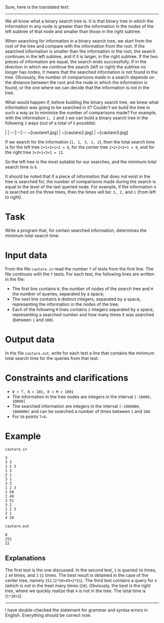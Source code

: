 Sure, here is the translated text:

---

We all know what a binary search tree is. It is that binary tree in which the information in any node is greater than the information in the nodes of the left subtree of that node and smaller than those in the right subtree.

When searching for information in a binary search tree, we start from the root of the tree and compare with the information from the root. If the searched information is smaller than the information in the root, the search continues in the left subtree, and if it is larger, in the right subtree. If the two pieces of information are equal, the search ends successfully. If in the direction in which we continue the search (left or right) the subtree no longer has nodes, it means that the searched information is not found in the tree. Obviously, the number of comparisons made in a search depends on the distance between the root and the node in which the information is found, or the one where we can decide that the information is not in the tree.

What would happen if, before building the binary search tree, we knew what information was going to be searched in it? Couldn't we build the tree in such a way as to minimize the number of comparisons made?
For example, with the information `1, 2` and `3` we can build a binary search tree in the following `3` ways (out of a total of `5` possible):

 | | 
:-:|:-:|:-:
~[cautare1.jpg] | ~[cautare2.jpg] | ~[cautare3.jpg]

If we search for the information (`1, 1, 3, 1, 2`), then the total search time is for the left tree `1+1+3+1+2 = 8`, for the center tree `2+2+2+2+1 = 9`, and for the right tree `3+3+1+3+2 = 12`.

So the left tree is the most suitable for our searches, and the minimum total search time is `8`.

It should be noted that if a piece of information that does not exist in the tree is searched for, the number of comparisons made during the search is equal to the level of the last queried node. For example, if the information `4` is searched on the three trees, then the times will be: `3, 2,` and `1` (from left to right).

# Task
Write a program that, for certain searched information, determines the minimum total search time.

# Input data
From the file `cautare.in` read the number `T` of tests from the first line. The file continues with the `T` tests. For each test, the following lines are written in the file:
* The first line contains `N`, the number of nodes of the search tree and `M` the number of queries, separated by a space;
* The next line contains `N` distinct integers, separated by a space, representing the information in the nodes of the tree;
* Each of the following `M` lines contains `2` integers separated by a space, representing a searched number and how many times it was searched (between `1` and `100`).

# Output data
In the file `cautare.out`, write for each test a line that contains the minimum total search time for the queries from that test.

# Constraints and clarifications
* `0 < T, N < 101, 0 < M < 1001`
* The information in the tree nodes are integers in the interval `[-10000, 10000]`
* The searched information are integers in the interval `[-1000000, 1000000]` and can be searched a number of times between `1` and `100`.
* For `50` points `T<4`.

# Example

`cautare.in`  
```
3
3 3
1 2 3
1 3
2 1
3 1
3 3
1 2 3
1 50
2 49
3 51
3 2
1 2 3
2 1
4 20
```

`cautare.out`
```
8
251
22
```

Explanations
---

The first test is the one discussed. In the second test, `1` is queried `50` times, `2` `49` times, and `3` `51` times. The best result is obtained in the case of the center tree, namely `251` (`2*50+49+2*51`). The third test contains a query for `4` (which is not in the tree) many times (`20`). Obviously, the best is the right tree, where we quickly realize that `4` is not in the tree. The total time is (`1*20+2`).

---

I have double-checked the statement for grammar and syntax errors in English. Everything should be correct now.